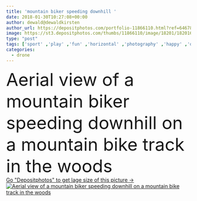 ```yaml
---
title: 'mountain biker speeding downhill '
date: 2018-01-30T10:27:08+00:00
author: dewald@dewaldkirsten
author_url: https://depositphotos.com/portfolio-11866110.html?ref=64678756
image: https://st3.depositphotos.com/thumbs/11866110/image/18201/182016990/api_thumb_450.jpg?forcejpeg=true
type: "post"
tags: ['sport' ,'play' ,'fun' ,'horizontal' ,'photography' ,'happy' ,'outdoors' ,'nature' ,'man' ,'mountain' ,'boy' ,'speed' ,'forest' ,'exercise' ,'range' ,'dirt' ,'recreation' ,'south' ,'bicycle' ,'bike' ,'ride' ,'cycle' ,'spotted' ,'trail' ,'ridge' ,'hiking' ,'adventure' ,'hills' ,'hike' ,'footpath' ,'above' ,'terrain' ,'elevated' ,'Tires' ,'aerial' ,'workout' ,'climb' ,'rugged' ,'moderate' ,'southwest' ,'all terrain' ,'drone' ,'singletrack' ,'extreme sports' ,'mountain bike' ,'cross country' ,'handle bars' ,'quadcopter' ,'Stage Performance Space' ,'fat tire bike' ]
categories: 
  - drone
---
```

<div aling="center">
            <font size="60"> Aerial view of a mountain biker speeding downhill on a mountain bike track in the woods</font>   
</div>
<div>
    <a href='https://st3.depositphotos.com/thumbs/11866110/image/18201/182016990/api_thumb_450.jpg?forcejpeg=true?ref=64678756' target=_blank > Go "Depositphotos" to get lage size of this picture ->
        <img href='https://st3.depositphotos.com/thumbs/11866110/image/18201/182016990/api_thumb_450.jpg?forcejpeg=true?ref=64678756' src='https://st3.depositphotos.com/11866110/18201/i/950/depositphotos_182016990-stock-photo-mountain-biker-speeding-downhill.jpg?forcejpeg=true' alt='Aerial view of a mountain biker speeding downhill on a mountain bike track in the woods' >
    </a>
</div>
